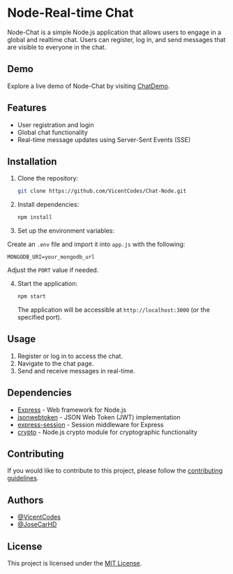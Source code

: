 # Node-Real-time Chat

Node-Chat is a simple Node.js application that allows users to engage in a global and realtime chat. Users can register, log in, and send messages that are visible to everyone in the chat.

## Demo

Explore a live demo of Node-Chat by visiting [ChatDemo](https://chatweb-j27h.onrender.com).

## Features

- User registration and login
- Global chat functionality
- Real-time message updates using Server-Sent Events (SSE)

## Installation

1. Clone the repository:

   ```bash
   git clone https://github.com/VicentCodes/Chat-Node.git
   ```

2. Install dependencies:

   ```bash
   npm install
   ```

3. Set up the environment variables:

  Create an `.env` file and import it into `app.js` with the following:

   ```
   MONGODB_URI=your_mongodb_url
   ```

   Adjust the `PORT` value if needed.

4. Start the application:

   ```bash
   npm start
   ```

   The application will be accessible at `http://localhost:3000` (or the specified port).

## Usage

1. Register or log in to access the chat.
2. Navigate to the chat page.
3. Send and receive messages in real-time.

## Dependencies

- [Express](https://expressjs.com/) - Web framework for Node.js
- [jsonwebtoken](https://www.npmjs.com/package/jsonwebtoken) - JSON Web Token (JWT) implementation
- [express-session](https://www.npmjs.com/package/express-session) - Session middleware for Express
- [crypto](https://nodejs.org/api/crypto.html) - Node.js crypto module for cryptographic functionality

## Contributing

If you would like to contribute to this project, please follow the [contributing guidelines](CONTRIBUTING.md).


## Authors

- [@VicentCodes](https://www.github.com/VicentCodes)
- [@JoseCarHD](https://www.github.com/JoseCarHD)



## License

This project is licensed under the [MIT License](LICENSE).

